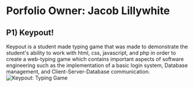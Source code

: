 # Porfolio Owner: Jacob Lillywhite

## P1) Keypout!
Keypout is a student made typing game that was made to demonstrate the student's ability to work with html, css, javascript, and php in order to create a web-typing game which contains important aspects of software engineering such as the implementation of a basic login system, Database management, and Client-Server-Database communication.
![Keypout: Typing Game](https://github.com/WSU-JLillywhite/WSU-Lillywhite-Portfolio/blob/master/Screenshots/P1Game.PNG)
